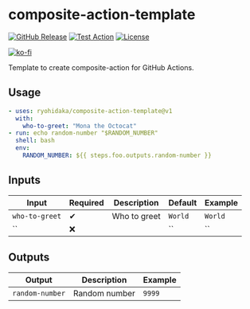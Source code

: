 # composite-action-template

[![GitHub Release](https://img.shields.io/github/v/release/ryohidaka/composite-action-template)](https://github.com/ryohidaka/composite-action-template/releases/)
[![Test Action](https://github.com/ryohidaka/composite-action-template/actions/workflows/test.yml/badge.svg)](https://github.com/ryohidaka/composite-action-template/actions/workflows/test.yml)
[![License](https://img.shields.io/badge/license-MIT-blue.svg)](https://opensource.org/licenses/MIT)

[![ko-fi](https://ko-fi.com/img/githubbutton_sm.svg)](https://ko-fi.com/B0B6TVH92)

Template to create composite-action for GitHub Actions.

## Usage

```yml
- uses: ryohidaka/composite-action-template@v1
  with:
    who-to-greet: "Mona the Octocat"
- run: echo random-number "$RANDOM_NUMBER"
  shell: bash
  env:
    RANDOM_NUMBER: ${{ steps.foo.outputs.random-number }}
```

## Inputs

| Input          | Required | Description  | Default | Example |
| -------------- | -------- | ------------ | ------- | ------- |
| `who-to-greet` | ✔        | Who to greet | `World` | `World` |
| ``             | ❌       |              | ``      | ``      |

## Outputs

| Output          | Description   | Example |
| --------------- | ------------- | ------- |
| `random-number` | Random number | `9999`  |
